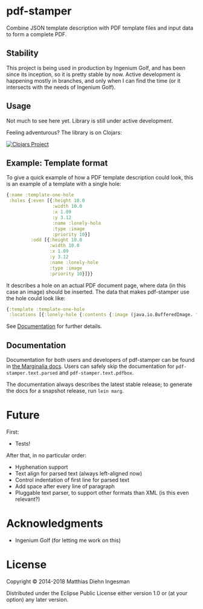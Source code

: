 # pdf-stamper

Combine JSON template description with PDF template files and input data to
form a complete PDF.

## Stability

This project is being used in production by Ingenium Golf, and has been since its inception, so it is pretty stable by now. Active development is happening mostly in branches, and only when I can find the time (or it intersects with the needs of Ingenium Golf).

## Usage

Not much to see here yet. Library is still under active development.

Feeling adventurous? The library is on Clojars:

[![Clojars Project](http://clojars.org/pdf-stamper/latest-version.svg)](http://clojars.org/pdf-stamper)

## Example: Template format

To give a quick example of how a PDF template description could look, this is an example of a template with a single hole:

```clojure
{:name :template-one-hole
 :holes {:even [{:height 10.0
                 :width 10.0
                 :x 1.09
                 :y 3.12
                 :name :lonely-hole
                 :type :image
                 :priority 10}]
         :odd [{:height 10.0
                :width 10.0
                :x 1.09
                :y 3.12
                :name :lonely-hole
                :type :image
                :priority 10}]}}
```

It describes a hole on an actual PDF document page, where data (in this case an image) should be inserted. The data that
makes pdf-stamper use the hole could look like:

```clojure
{:template :template-one-hole
 :locations [{:lonely-hole {:contents {:image (java.io.BufferedImage. "an-image.jpg")}}}]}
```

See [Documentation](#documentation) for further details.

## Documentation

Documentation for both users and developers of pdf-stamper can be found in [the Marginalia docs](https://mdiin.github.io/pdf-stamper).
Users can safely skip the documentation for `pdf-stamper.text.parsed` and `pdf-stamper.text.pdfbox`.

The documentation always describes the latest stable release; to generate the docs for a snapshot release, run `lein marg`.

# Future

First:

- Tests!

After that, in no particular order:

- Hyphenation support
- Text align for parsed text (always left-aligned now)
- Control indentation of first line for parsed text
- Add space after every line of paragraph
- Pluggable text parser, to support other formats than XML (is this even relevant?)

# Acknowledgments

- Ingenium Golf (for letting me work on this)

# License

Copyright © 2014-2018 Matthias Diehn Ingesman

Distributed under the Eclipse Public License either version 1.0 or (at
your option) any later version.
